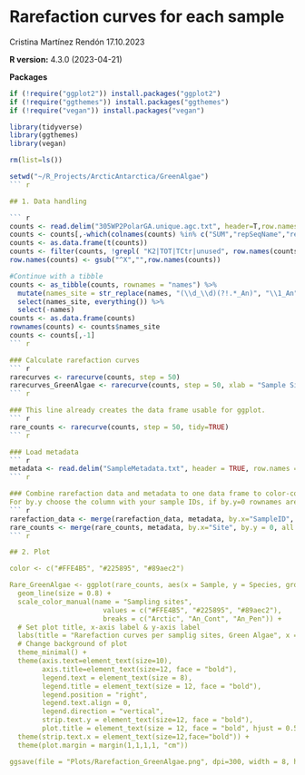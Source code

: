 # Rarefaction curves for each sample


Cristina Martínez Rendón
17.10.2023

**R version:** 4.3.0 (2023-04-21)

**Packages**

``` r
if (!require("ggplot2")) install.packages("ggplot2")
if (!require("ggthemes")) install.packages("ggthemes")
if (!require("vegan")) install.packages("vegan")

library(tidyverse)
library(ggthemes) 
library(vegan)

rm(list=ls())

setwd("~/R_Projects/ArcticAntarctica/GreenAlgae")
``` r

## 1. Data handling

``` r
counts <- read.delim("305WP2PolarGA.unique.agc.txt", header=T,row.names = 1)
counts <- counts[,-which(colnames(counts) %in% c("SUM","repSeqName","repSeq","OTUConTaxonomy", "mock_community"))]
counts <- as.data.frame(t(counts))
counts <- filter(counts, !grepl( "K2|TOT|TCtr|unused", row.names(counts)))
row.names(counts) <- gsub("^X","",row.names(counts))

#Continue with a tibble
counts <- as_tibble(counts, rownames = "names") %>%
  mutate(names_site = str_replace(names, "(\\d_\\d)(?!.*_An)", "\\1_An")) %>% 
  select(names_site, everything()) %>% 
  select(-names)
counts <- as.data.frame(counts)
rownames(counts) <- counts$names_site
counts <- counts[,-1]
``` r

### Calculate rarefaction curves
``` r
rarecurves <- rarecurve(counts, step = 50)
rarecurves_GreenAlgae <- rarecurve(counts, step = 50, xlab = "Sample Size", ylab = "Species", label = FALSE) # Base R rarecurve.
``` r

### This line already creates the data frame usable for ggplot.
``` r
rare_counts <- rarecurve(counts, step = 50, tidy=TRUE)
``` r

### Load metadata
``` r
metadata <- read.delim("SampleMetadata.txt", header = TRUE, row.names = 1)
``` r

### Combine rarefaction data and metadata to one data frame to color-code by WWTP compartment 
For by.y choose the column with your sample IDs, if by.y=0 rownames are used
``` r
rarefaction_data <- merge(rarefaction_data, metadata, by.x="SampleID", by.y = 0, all = T)
rare_counts <- merge(rare_counts, metadata, by.x="Site", by.y = 0, all = T)
``` r

## 2. Plot

color <- c("#FFE4B5", "#225895", "#89aec2")

Rare_GreenAlgae <- ggplot(rare_counts, aes(x = Sample, y = Species, group = Site, color = set)) +
  geom_line(size = 0.8) +
  scale_color_manual(name = "Sampling sites",
                       values = c("#FFE4B5", "#225895", "#89aec2"),
                       breaks = c("Arctic", "An_Cont", "An_Pen")) +
  # Set plot title, x-axis label & y-axis label 
  labs(title = "Rarefaction curves per samplig sites, Green Algae", x = "Number of reads", y = "Number of OTUs") +
  # Change background of plot 
  theme_minimal() +
  theme(axis.text=element_text(size=10), 
        axis.title=element_text(size=12, face = "bold"), 
        legend.text = element_text(size = 8),
        legend.title = element_text(size = 12, face = "bold"), 
        legend.position = "right",
        legend.text.align = 0,
        legend.direction = "vertical", 
        strip.text.y = element_text(size=12, face = "bold"), 
        plot.title = element_text(size = 12, face = "bold", hjust = 0.5)) +
  theme(strip.text.x = element_text(size=12,face="bold")) +
  theme(plot.margin = margin(1,1,1,1, "cm"))

ggsave(file = "Plots/Rarefaction_GreenAlgae.png", dpi=300, width = 8, height = 5)